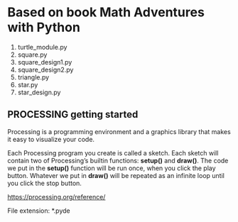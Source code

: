# Based on book Math Adventures with Python

1. turtle_module.py
2. square.py
3. square_design1.py
4. square_design2.py
5. triangle.py
6. star.py
7. star_design.py

## PROCESSING getting started
Processing is a programming environment and a graphics library that makes it easy to visualize your code.

Each Processing program you create is called a sketch.
Each sketch will contain two of Processing’s built­in functions: **setup()** and **draw()**.
The code we put in the **setup()** function will be run once, when you click the play button. 
Whatever we put in **draw()** will be repeated as an infinite loop until you click the stop button.

https://processing.org/reference/

File extension: *.pyde
